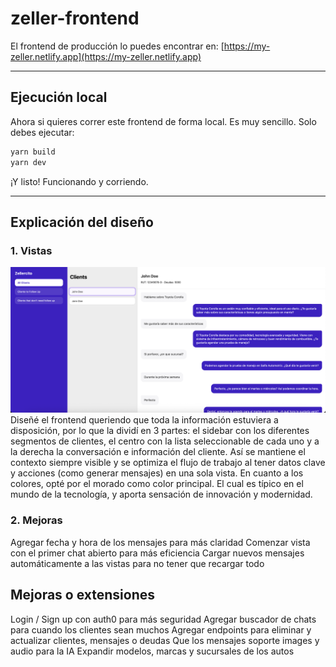 # zeller-frontend

El frontend de producción lo puedes encontrar en: [https://my-zeller.netlify.app](https://my-zeller.netlify.app)

---

## Ejecución local
Ahora si quieres correr este frontend de forma local. Es muy sencillo.
Solo debes ejecutar:
```bash
yarn build
yarn dev
```

¡Y listo! Funcionando y corriendo.

---

## Explicación del diseño
### 1. Vistas
![View](assets/view.png)
Diseñé el frontend queriendo que toda la información estuviera a disposición, por lo que la dividí en 3 partes: el sidebar con los diferentes segmentos de clientes, el centro con la lista seleccionable de cada uno y a la derecha la conversación e información del cliente. Así se mantiene el contexto siempre visible y se optimiza el flujo de trabajo al tener datos clave y acciones (como generar mensajes) en una sola vista.
En cuanto a los colores, opté por el morado como color principal. El cual es típico en el mundo de la tecnología, y aporta sensación de innovación y modernidad.

### 2. Mejoras
Agregar fecha y hora de los mensajes para más claridad
Comenzar vista con el primer chat abierto para más eficiencia
Cargar nuevos mensajes automáticamente a las vistas para no tener que recargar todo

## Mejoras o extensiones
Login / Sign up con auth0 para más seguridad
Agregar buscador de chats para cuando los clientes sean muchos
Agregar endpoints para eliminar y actualizar clientes, mensajes o deudas
Que los mensajes soporte images y audio para la IA
Expandir modelos, marcas y sucursales de los autos